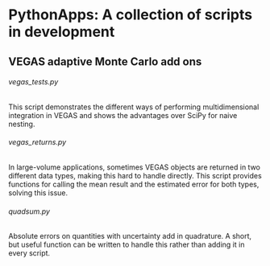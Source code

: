 # PythonApps: A collection of scripts in development

## VEGAS adaptive Monte Carlo add ons

###### vegas_tests.py
This script demonstrates the different ways of performing multidimensional integration in VEGAS and shows the advantages over SciPy for naive nesting.

###### vegas_returns.py
In large-volume applications, sometimes VEGAS objects are returned in two different data types, making this hard to handle directly. This script provides functions for calling the mean result and the estimated error for both types, solving this issue.

###### quadsum.py
Absolute errors on quantities with uncertainty add in quadrature. A short, but useful function can be written to handle this rather than adding it in every script.
